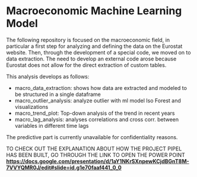 # Macroeconomic Machine Learning Model

The following repository is focused on the macroeconomic field, in particular a first step for analyzing and defining the data on the Eurostat website. Then, through the development of a special code, we moved on to data extraction. The need to develop an external code arose because Eurostat does not allow for the direct extraction of custom tables.

This analysis develops as follows:
- macro_data_extraction: shows how data are extracted and modeled to be structured in a single dataframe
- macro_outlier_analysis: analyze outlier with ml model Iso Forest and visualizations
- macro_trend_plot: Top-down analysis of the trend in recent years
- macro_lag_analysis: analyses correlations and cross corr. between variables in different time lags

The predictive part is currently unavailable for confidentiality reasons.

TO CHECK OUT THE EXPLANATION ABOUT HOW THE PROJECT PIPEL HAS BEEN BUILT, GO THROUGH THE LINK TO OPEN THE POWER POINT
**https://docs.google.com/presentation/d/1aY1NKrSXnpewKCjdBGnT8M-7VVYQMR0J/edit#slide=id.g1e70faaf441_0_0**
